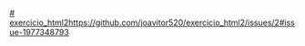 [# exercicio_html2](https://github.com/joavitor520/exercicio_html2/issues/2#issue-1977348793)https://github.com/joavitor520/exercicio_html2/issues/2#issue-1977348793
